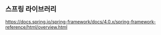 ##




## 스프링 라이브러리
https://docs.spring.io/spring-framework/docs/4.0.x/spring-framework-reference/html/overview.html
